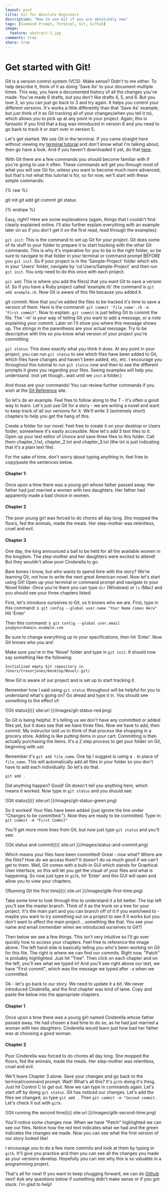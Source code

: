 ```yaml
---
layout: post
title: Git for Absolute Beginners
description: "How to use Git if you are absolutely new"
tags: [Command Prompt, Terminal, Git, Github]
image:
  feature: abstract-3.jpg
comments: true
share: true
---
```


# Get started with Git!
Git is a version control system (VCS). Make sense? Didn't to me either. To help describe it, think of it as doing 'Save As' to your document multiple times. This way, you have a documented history of all the changes you've made. You've made 6 drafts, but you don't like drafts 4, 5, and 6. But you love 3, so you can just go back to 3 and try again. It helps you control your different versions. It's works a little differently than that 'Save As' example, but just think of it as Git tracking all of your changes(when you tell it to), which allows you to pick up at any point in your project. Again, this is fantastic if you find that a bug was introduced in version 6 and you need to go back to track it or start over in version 5.

Let's get started. We use Git in the terminal. If you came straight here without viewing my [terminal tutorial](http://www.trevordjones.com/terminal) and don't know what I'm talking about, then go have a look. And if you haven't downloaded it yet, do that [here](http://git-scm.com/downloads).

With Git there are a few commands you should become familiar with if you're going to use it often. These commands will get you through most of what you will use Git for, unless you want to become much more advanced, but that's not what this tutorial is for, so for now, we'll start with these simple commands:

{% raw %}

git init
git add
git commit
git status   

{% endraw %}

Easy, right? Here are some explanations (again, things that I couldn't find clearly explained online. I'll also further explain everything with an example later on so if you don't get it on the first read, read through the examples):

`git init`: This is the command to set up Git for your project. Git does some of its stuff to your folder to prepare it to start tracking with the other Git commands. This is why it's imperative for you to be in the right folder, so be sure to navigate to that folder in your terminal or command prompt BEFORE you `git init`. So if your project is in the 'Sample-Project' folder which sits in your 'Users' folder, navigate by 'cd Users/Sample-Project' and then run `git init`. You only need to do this once with each project.

`git add`: This is where you add the file(s) that you want Git to save a version of. So if you have a Ruby project called 'example.rb' the command is `git add example.rb`. Now Git is aware of this file because you added it.

git commit: Now that you've added the files to be tracked it's time to save a version of them. Here is the command: `git commit 'file_name'.rb -m "First commit"`. Now to explain. `git commit` is just telling Git to commit the file. The '-m' is your way of telling Git you want to add a message, or a note explaining your commit. Later on I'll show you where this message shows up. The strings in the parenthesis are your actual message. Try to be descriptive with this so you know what version of your project you're committing.

`git status`: This does exactly what you think it does. At any point in your project, you can run `git status` to see which files have been added to Git, which files have changes and haven't been added, etc, etc. I encourage you throughout this tutorial to run `git status` now and then to see the different prompts it gives you regarding your files. Seeing examples will help you understand. (not yet though...wait until we `init` a folder.)

And those are your commands! You can review further commands if you wish at the [Git Reference](http://gitref.org/) site.

So let's do an example. Feel free to follow along to the T - it's often a good way to learn. Let's just use Git for a story - we are writing a novel and want to keep track of all our versions for it. We'll write 3 (extremely short) chapters to help you get the hang of this.

Create a folder for our novel. Feel free to create it on your desktop or Users folder, somewhere it's easily accessible. Now let's add 3 text files to it. Open up your text editor of choice and save three files to this folder. Call them chapter_1.txt, chapter_2.txt and chapter_3.txt (the txt is just indicating that it's a plain text file).

For the sake of time, don't worry about typing anything in, feel free to copy/paste the sentences below.

#### Chapter 1:
Once upon a time there was a young girl whose father passed away.
Her father had just married a woman with two daughters.
Her father had apparently made a bad choice in women.

#### Chapter 2
The poor young girl was forced to do chores all day long.
She mopped the floors, fed the animals, made the meals.
Her step-mother was relentless, cruel and evil.

#### Chapter 3
One day, the king announced a ball to be held for all the available women in the kingdom.
The step-mother and her daughters were excited to attend!
But they wouldn't allow poor Cinderella to go.

Bare bones I know, but who wants to spend time with the story? We're learning Git, not how to write the next great American novel. Now let's start using Git! Open up your terminal or command prompt and navigate to your Novel folder. Once you're there you can type `dir` (Windows) or `ls` (Mac) and you should see your three chapters listed.

First, let's introduce ourselves to Git, so it knows who we are. First, type in this command: `$ git config --global user.name "Your Name Comes Here"`
Hit 'Enter'

Then this command: `$ git config --global user.email you@yourdomain.example.com`

Be sure to change everything up to your specifications, then hit 'Enter'. Now Git knows who you are!

Make sure you're in the 'Novel' folder and type in `git init`. It should now say something like the following:

`Initialized empty Git repository in /Users/trevorjones/Desktop/Novel/.git/`

Now Git is aware of our project and is set up to start tracking it.

Remember how I said using `git status` throughout will be helpful for you to understand what's going on? Go ahead and type it in. You should see something to the effect of:

![Git status]({{ site:url }}/images/git-status-red.png)

So Git is being helpful. It's telling us we don't have any committed or added files yet, but it does see that we have three files. Now we have to add, then commit. My instructor told us to think of that process like shopping in a grocery store. Adding is like putting items in your cart. Committing is then actually purchasing the items. It's a 2 step process to get your folder on Git, beginning with `add`.

Remember it's `git add file_name`. One tip I suggest is using a `.` in place of `file_name`. This will automatically add all files in your folder so you don't have to add each individually. So let's do that.

`git add .`

Did anything happen? Good! Git doesn't tell you anything here, which means it worked. Now type in `git status` and you should see:

![Git status]({{ site:url }}/images/git-status-green.png)

So it worked! Your files have been added (just ignore the line under "Changes to be committed:"). Now they are ready to be committed. Type in: `git commit -m "First Commit"`

You'll get more more lines from Git, but now just type `git status` and you'll see:

![Git status and commit]({{ site:url }}/images/status-and-commit.png)

Which means your files have been committed! Great - now what? Where are the files? How do we access them? It doesn't do us much good if we can't get to them. Well, Git comes with a built-in GUI which stands for Graphical User Interface, so this will let you get the visual of your files and what is happening. So now just type in `gitk`, hit 'Enter' and this GUI will open and allow you to view your chapters.

![Running Git the first time]({{ site.url }}/images/gitk-first-time.png)

Take some time to look through this to understand it a bit better. The top left you'll see the master branch. Think of it as the trunk on a tree for your project. It's the main part and you can branch off of it if you want/need to - maybe you want to try something out on a project to see if it works but you don't want to affect the main project....something like that. You see your name and email (remember when we introduced ourselves to Git?)

Then below we see a few things. This isn't very intuitive so I'll go over quickly how to access your chapters. Feel free to reference the image above. The left hand side is basically telling you who's been working on Git for this file. The right is where we can find our commits. Right now, "Patch" is probably highlighted. Just hit "Tree". Then click on each chapter and on the left, you'll see what we typed in! And you'll see right above our text, we have "First commit", which was the message we typed after `-m` when we committed.

Ok - let's go back to our story. We need to update it a bit. We never introduced Cinderella, and the first chapter was kind of lame. Copy and paste the below into the appropriate chapters.

#### Chapter 1
Once upon a time there was a young girl named Cinderella whose father passed away.
He had chosen a bad time to do so, as he had just married a woman with two daughters.
Cinderella would learn just how bad her father was at choosing a good woman.

#### Chapter 2
Poor Cinderella was forced to do chores all day long.
She mopped the floors, fed the animals, made the meals.
Her step-mother was relentless, cruel and evil.

We'll leave Chapter 3 alone. Save your changes and go back to the terminal/command prompt. Wait! What's all this? It's `gitk` doing it's thing. Just hit Control C to get out. Now we can type in commands again. Let's start off by doing `git status`. Git has noticed our changes. Let's add the files we changed, so type `git add .` Then `git commit -m "Second commit`. Let's check it out with `gitk`.

![Git running the second time]({{ site:url }}/images/gitk-second-time.png)

You'll notice some changes now. When we have "Patch" highlighted we can see our files. Notice how the red text indicates what we had and the green indicates the changes we made. Now you can see what the first version of our story looked like!

I encourage you to do a few more commits and look at them by typing in `gitk`. It'll give you practice and then you can see all the changes you made as your versions develop. Hopefully you can see why this is so valuable in a programming project.

That's all for now! If you want to keep chugging forward, we can do [Github](http://www.trevordjones.com/github) next! Ask any questions below if something didn't make sense or if you got stuck. I'm glad to help!

